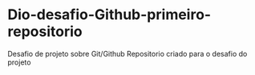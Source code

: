 # Dio-desafio-Github-primeiro-repositorio
Desafio de projeto sobre Git/Github
Repositorio criado para o desafio do projeto
